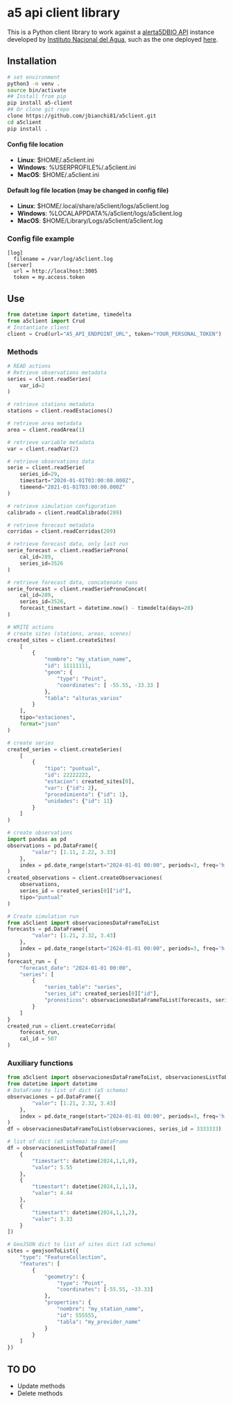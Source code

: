 # a5 api client library
This is a Python client library to work against a [alerta5DBIO API](https://github.com/jbianchi81/alerta5DBIO.git) instance developed by [Instituto Nacional del Agua](https://www.ina.gob.ar), such as the one deployed [here](https://alerta.ina.gob.ar/a5).
## Installation
```bash
# set environment
python3 -m venv .
source bin/activate
## Install from pip
pip install a5-client
## Or clone git repo
clone https://github.com/jbianchi81/a5client.git
cd a5client
pip install .
```
#### Config file location
- **Linux**: $HOME/.a5client.ini
- **Windows**: %USERPROFILE%/.a5client.ini 
- **MacOS**: $HOME/.a5client.ini
#### Default log file location (may be changed in config file)
- **Linux**: $HOME/.local/share/a5client/logs/a5client.log
- **Windows**: %LOCALAPPDATA%/a5client/logs/a5client.log
- **MacOS**: $HOME/Library/Logs/a5client/a5client.log
### Config file example
```
[log]
  filename = /var/log/a5client.log
[server]
  url = http://localhost:3005
  token = my.access.token
```
## Use
```python
from datetime import datetime, timedelta
from a5client import Crud
# Instantiate client
client = Crud(url="A5_API_ENDPOINT_URL", token="YOUR_PERSONAL_TOKEN")
```
### Methods
```python
# READ actions
# Retrieve observations metadata
series = client.readSeries(
    var_id=2
)

# retrieve stations metadata
stations = client.readEstaciones()

# retrieve area metadata
area = client.readArea(1)

# retrieve variable metadata
var = client.readVar(2)

# retrieve observations data
serie = client.readSerie(
    series_id=29, 
    timestart="2020-01-01T03:00:00.000Z", 
    timeend="2021-01-01T03:00:00.000Z"
)

# retrieve simulation configuration
calibrado = client.readCalibrado(289)

# retrieve forecast metadata
corridas = client.readCorridas(289)

# retrieve forecast data, only last run
serie_forecast = client.readSerieProno(
    cal_id=289,
    series_id=3526
)

# retrieve forecast data, concatenate runs
serie_forecast = client.readSeriePronoConcat(
    cal_id=289,
    series_id=3526,
    forecast_timestart = datetime.now() - timedelta(days=20)
)

# WRITE actions
# create sites (stations, areas, scenes)
created_sites = client.createSites(
    [
        {
            "nombre": "my_station_name",
            "id": 11111111,
            "geom": {
                "type": "Point",
                "coordinates": [ -55.55, -33.33 ]
            },
            "tabla": "alturas_varios"   
        }
    ],
    tipo="estaciones",
    format="json"
)

# create series
created_series = client.createSeries(
    [
        {
            "tipo": "puntual",
            "id": 22222222,
            "estacion": created_sites[0],
            "var": {"id": 2},
            "procedimiento": {"id": 1},
            "unidades": {"id": 11}
        }
    ]
)

# create observations
import pandas as pd 
observations = pd.DataFrame({
        "valor": [1.11, 2.22, 3.33]
    },
    index = pd.date_range(start="2024-01-01 00:00", periods=3, freq='h', tz="UTC")
)
created_observations = client.createObservaciones(
    observations,
    series_id = created_series[0]["id"],
    tipo="puntual"
)

# Create simulation run
from a5client import observacionesDataFrameToList
forecasts = pd.DataFrame({
        "valor": [1.21, 2.32, 3.43]
    },
    index = pd.date_range(start="2024-01-01 00:00", periods=3, freq='h', tz="UTC")
)
forecast_run = {
    "forecast_date": "2024-01-01 00:00",
    "series": [
        {
            "series_table": "series",
            "series_id": created_series[0]["id"],
            "pronosticos": observacionesDataFrameToList(forecasts, series_id=created_series[0]["id"])
        }
    ]
}
created_run = client.createCorrida(
    forecast_run,
    cal_id = 507
)
```
### Auxiliary functions
```python
from a5client import observacionesDataFrameToList, observacionesListToDataFrame, geojsonToList
from datetime import datetime
# DataFrame to list of dict (a5 schema)
observaciones = pd.DataFrame({
        "valor": [1.21, 2.32, 3.43]
    },
    index = pd.date_range(start="2024-01-01 00:00", periods=3, freq='h', tz="UTC")
)
df = observacionesDataFrameToList(observaciones, series_id = 3333333)

# list of dict (a5 schema) to DataFrame
df = observacionesListToDataFrame([
    {
        "timestart": datetime(2024,1,1,0),
        "valor": 5.55
    },
    {
        "timestart": datetime(2024,1,1,1),
        "valor": 4.44
    },
    {
        "timestart": datetime(2024,1,1,2),
        "valor": 3.33
    }
])

# GeoJSON dict to list of sites dict (a5 schema)
sites = geojsonToList({
    "type": "FeatureCollection",
    "features": [
        {
            "geometry": {
                "type": "Point",
                "coordinates": [-55.55, -33.33]
            },
            "properties": {
                "nombre": "my_station_name",
                "id": 555555,
                "tabla": "my_provider_name"
            }
        }
    ]
})
```
## TO DO
- Update methods
- Delete methods
